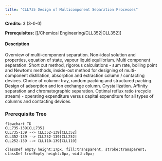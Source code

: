 ```yaml
---
title: "CLL735 Design of Multicomponent Separation Processes"
---
```

**Credits:** 3 (3-0-0)

**Prerequisites:** [[/Chemical Engineering/CLL352|CLL352]]

#### Description
Overview of multi-component separation. Non-ideal solution and properties, equation of state, vapour liquid equilibrium. Multi component separation: Short cut method, rigorous calculations - sum rate, boiling point and Newton’s methods, inside-out method for designing of multi-component distillation, absorption and extraction column / contacting devices. Choice of column: tray, random packing and structured packing. Design of adsorption and ion exchange column. Crystallization. Affinity separation and chromatographic separation. Optimal reflux ratio (recycle stream) - operating expenditure versus capital expenditure for all types of columns and contacting devices.

### Prerequisite Tree

```mermaid
flowchart TD
CLL735-139[CLL735]
CLL735-139 --> CLL352-139[CLL352]
CLL352-139 --> CLL252-139[CLL252]
CLL252-139 --> CLL110-139[CLL110]

classDef empty height:17px, fill:transparent, stroke:transparent;
classDef trueEmpty height:0px, width:0px;
```